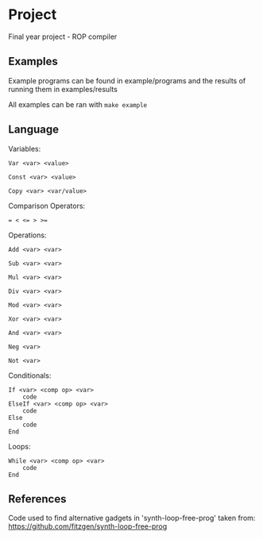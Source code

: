 # Project
Final year project  - ROP compiler

## Examples

Example programs can be found in example/programs and the results of running them in examples/results

All examples can be ran with `make example`

## Language

Variables:

`Var <var> <value>`

`Const <var> <value>`

`Copy <var> <var/value>`

Comparison Operators:

`= < <= > >= `

Operations:

`Add <var> <var>`

`Sub <var> <var>`

`Mul <var> <var>`

`Div <var> <var>`

`Mod <var> <var>`

`Xor <var> <var>`

`And <var> <var>`

`Neg <var>`

`Not <var>`

Conditionals:

```
If <var> <comp op> <var> 
    code
ElseIf <var> <comp op> <var>
    code
Else
    code
End
```

Loops:
```
While <var> <comp op> <var>
    code
End
```


## References

Code used to find alternative gadgets in 'synth-loop-free-prog' taken from: https://github.com/fitzgen/synth-loop-free-prog
